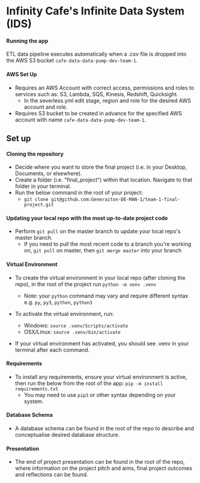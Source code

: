 
#  Infinity Cafe's Infinite Data System (IDS)

#### Running the app

ETL data pipeline executes automatically when a .csv file is dropped into the AWS S3 bucket `cafe-data-data-pump-dev-team-1`. 

#### AWS Set Up

-   Requires an AWS Account with correct access, permissions and roles to services such as: S3, Lambda, SQS, Kinesis, Redshift, Quicksight. 
    -   In the severless.yml edit stage, region and role for the desired AWS account and role. 
-   Requires S3 bucket to be created in advance for the specified AWS account with name `cafe-data-data-pump-dev-team-1`. 

## Set up

#### Cloning the repository

-   Decide where you want to store the final project (i.e. in your Desktop, Documents, or elsewhere). 
-   Create a folder (i.e. "final_project") within that location. Navigate to that folder in your terminal.
-   Run the below command in the root of your project:
    -   `git clone git@github.com:Generaiton-DE-MAN-1/team-1-final-project.git` 

#### Updating your local repo with the most up-to-date project code

-   Perform `git pull` on the master branch to update your local repo's master branch.
    -   If you need to pull the most recent code to a branch you're working on, `git pull` on master, then `git merge master` into your branch

#### Virtual Environment

- To create the virtual environment in your local repo (after cloning the repo), in the root of the project run `python -m venv .venv`
    - Note: your `python` command may vary and require different syntax e.g. `py`, `py3`, `python`, `python3`

- To activate the virtual environment, run:
    -   Windows: `source .venv/Scripts/activate`
    -   OSX/Linux: `source .venv/bin/activate`

- If your virtual environment has activated, you should see .venv in your terminal after each command.

#### Requirements

- To install any requirements, ensure your virtual environment is active, then run the below from the root of the app:
    `pip -m install requirements.txt`
    -   You may need to use `pip3` or other syntax depending on your system.

#### Database Schema

- A database schema can be found in the root of the repo to describe and conceptualise desired database structure. 


#### Presentation

- The end of project presentation can be found in the root of the repo, where information on the project pitch and aims, final project outcomes and reflections can be found.